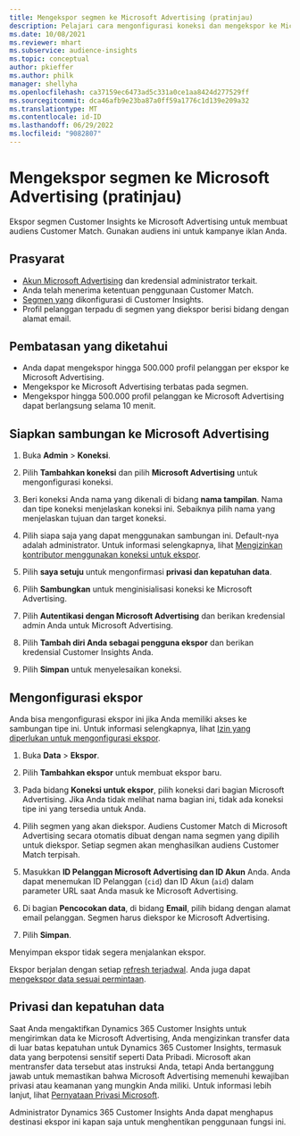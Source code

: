 ```yaml
---
title: Mengekspor segmen ke Microsoft Advertising (pratinjau)
description: Pelajari cara mengonfigurasi koneksi dan mengekspor ke Microsoft Advertising.
ms.date: 10/08/2021
ms.reviewer: mhart
ms.subservice: audience-insights
ms.topic: conceptual
author: pkieffer
ms.author: philk
manager: shellyha
ms.openlocfilehash: ca37159ec6473ad5c331a0ce1aa8424d277529ff
ms.sourcegitcommit: dca46afb9e23ba87a0ff59a1776c1d139e209a32
ms.translationtype: MT
ms.contentlocale: id-ID
ms.lasthandoff: 06/29/2022
ms.locfileid: "9082807"
---
```

# <a name="export-segments-to-microsoft-advertising-preview"></a>Mengekspor segmen ke Microsoft Advertising (pratinjau)

Ekspor segmen Customer Insights ke Microsoft Advertising untuk membuat audiens Customer Match. Gunakan audiens ini untuk kampanye iklan Anda.

## <a name="prerequisites"></a>Prasyarat

-   [Akun Microsoft Advertising](https://ads.microsoft.com/) dan kredensial administrator terkait.
-   Anda telah menerima ketentuan penggunaan Customer Match. 
-   [Segmen yang](segments.md) dikonfigurasi di Customer Insights.
-   Profil pelanggan terpadu di segmen yang diekspor berisi bidang dengan alamat email.

## <a name="known-limitations"></a>Pembatasan yang diketahui

- Anda dapat mengekspor hingga 500.000 profil pelanggan per ekspor ke Microsoft Advertising.
- Mengekspor ke Microsoft Advertising terbatas pada segmen.
- Mengekspor hingga 500.000 profil pelanggan ke Microsoft Advertising dapat berlangsung selama 10 menit. 


## <a name="set-up-the-connection-to-microsoft-advertising"></a>Siapkan sambungan ke Microsoft Advertising

1. Buka **Admin** > **Koneksi**.

1. Pilih **Tambahkan koneksi** dan pilih **Microsoft Advertising** untuk mengonfigurasi koneksi.

1. Beri koneksi Anda nama yang dikenali di bidang **nama tampilan**. Nama dan tipe koneksi menjelaskan koneksi ini. Sebaiknya pilih nama yang menjelaskan tujuan dan target koneksi.

1. Pilih siapa saja yang dapat menggunakan sambungan ini. Default-nya adalah administrator. Untuk informasi selengkapnya, lihat [Mengizinkan kontributor menggunakan koneksi untuk ekspor](connections.md#allow-contributors-to-use-a-connection-for-exports).

1. Pilih **saya setuju** untuk mengonfirmasi **privasi dan kepatuhan data**.

1. Pilih **Sambungkan** untuk menginisialisasi koneksi ke Microsoft Advertising.

1. Pilih **Autentikasi dengan Microsoft Advertising** dan berikan kredensial admin Anda untuk Microsoft Advertising.

1. Pilih **Tambah diri Anda sebagai pengguna ekspor** dan berikan kredensial Customer Insights Anda.

1. Pilih **Simpan** untuk menyelesaikan koneksi.

## <a name="configure-an-export"></a>Mengonfigurasi ekspor

Anda bisa mengonfigurasi ekspor ini jika Anda memiliki akses ke sambungan tipe ini. Untuk informasi selengkapnya, lihat [Izin yang diperlukan untuk mengonfigurasi ekspor](export-destinations.md#set-up-a-new-export).

1. Buka **Data** > **Ekspor**.

1. Pilih **Tambahkan ekspor** untuk membuat ekspor baru.

1. Pada bidang **Koneksi untuk ekspor**, pilih koneksi dari bagian Microsoft Advertising. Jika Anda tidak melihat nama bagian ini, tidak ada koneksi tipe ini yang tersedia untuk Anda.

1. Pilih segmen yang akan diekspor. Audiens Customer Match di Microsoft Advertising secara otomatis dibuat dengan nama segmen yang dipilih untuk diekspor. Setiap segmen akan menghasilkan audiens Customer Match terpisah. 

1. Masukkan **ID Pelanggan Microsoft Advertising dan ID Akun** Anda. Anda dapat menemukan ID Pelanggan (`cid`) dan ID Akun (`aid`) dalam parameter URL saat Anda masuk ke Microsoft Advertising.

1. Di bagian **Pencocokan data**, di bidang **Email**, pilih bidang dengan alamat email pelanggan. Segmen harus diekspor ke Microsoft Advertising.

1. Pilih **Simpan**.

Menyimpan ekspor tidak segera menjalankan ekspor.

Ekspor berjalan dengan setiap [refresh terjadwal](system.md#schedule-tab). Anda juga dapat [mengekspor data sesuai permintaan](export-destinations.md#run-exports-on-demand). 


## <a name="data-privacy-and-compliance"></a>Privasi dan kepatuhan data

Saat Anda mengaktifkan Dynamics 365 Customer Insights untuk mengirimkan data ke Microsoft Advertising, Anda mengizinkan transfer data di luar batas kepatuhan untuk Dynamics 365 Customer Insights, termasuk data yang berpotensi sensitif seperti Data Pribadi. Microsoft akan mentransfer data tersebut atas instruksi Anda, tetapi Anda bertanggung jawab untuk memastikan bahwa Microsoft Advertising memenuhi kewajiban privasi atau keamanan yang mungkin Anda miliki. Untuk informasi lebih lanjut, lihat [Pernyataan Privasi Microsoft](https://go.microsoft.com/fwlink/?linkid=396732).

Administrator Dynamics 365 Customer Insights Anda dapat menghapus destinasi ekspor ini kapan saja untuk menghentikan penggunaan fungsi ini.
